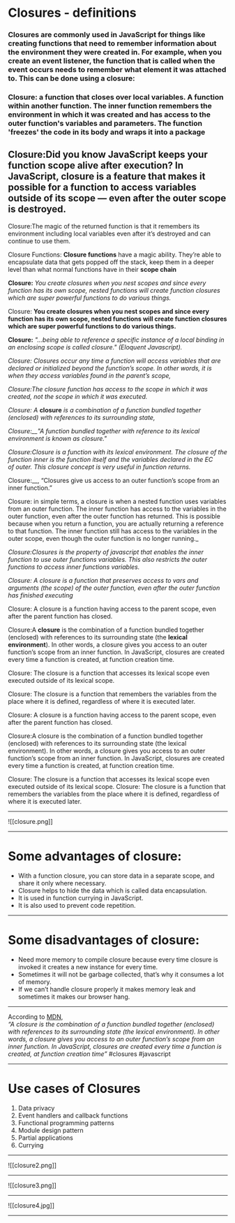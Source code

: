 # Closures - definitions
### Closures are commonly used in JavaScript for things like creating functions that need to remember information about the environment they were created in. For example, when you create an event listener, the function that is called when the event occurs needs to remember what element it was attached to. This can be done using a closure:

### Closure: a function that closes over local variables. A function within another function. The inner function remembers the environment in which it was created and has access to the outer function's variables and parameters. The function 'freezes' the code in its body and wraps it into a package
## Closure:Did you know JavaScript keeps your function scope alive after execution? In JavaScript, closure is a feature that makes it possible for a function to access variables outside of its scope — even after the outer scope is destroyed.

Closure:The magic of the returned function is that it remembers its environment including local variables even after it’s destroyed and can continue to use them.

Closure Functions: __Closure functions__ have a magic ability. They’re able to encapsulate data that gets popped off the stack, keep them in a deeper level than what normal functions have in their __scope chain__

__Closure:__ _You create closures when you nest scopes and since every function has its own scope, nested functions will create function closures which are super powerful functions to do various things._

  
Closure: __You create closures when you nest scopes and since every function has its own scope, nested functions will create function closures which are super powerful functions to do various things.__

__Closure:__ _"…being able to reference a specific instance of a local binding in an enclosing scope is called closure." (Eloquent Javascript)._

_Closure:_ _Closures occur any time a function will access variables that are declared or initialized beyond the function’s scope. In other words, it is when they access variables found in the parent’s scope,_

_Closure:The closure function has access to the scope in which it was created, not the scope in which it was executed._

_Closure:_ _A_ **closure** _is a combination of a function bundled together (enclosed) with references to its surrounding state,_

_Closure:__"A function bundled together with reference to its lexical environment is known as closure."_

_Closure:__Closure is a function with its lexical environment. The closure of the function_ _inner_ _is the function itself and the variables declared in the EC of_ _outer__. This closure concept is very useful in function returns._

Closure:__, “Closures give us access to an outer function’s scope from an inner function.”

Closure: in simple terms, a closure is when a nested function uses variables from an outer function. The inner function has access to the variables in the outer function, even after the outer function has returned. This is possible because when you return a function, you are actually returning a reference to that function. The inner function still has access to the variables in the outer scope, even though the outer function is no longer running._

_Closure:Closures is the property of javascript that enables the inner function to use outer functions variables. This also restricts the outer functions to access inner functions variables._

_Closure:_ _A closure is a function that preserves access to vars and arguments (the scope) of the outer function, even after the outer function has finished executing_

Closure: A closure is a function having access to the parent scope, even after the parent function has closed.

  

Closure:A **closure** is the combination of a function bundled together (enclosed) with references to its surrounding state (the **lexical environment**). In other words, a closure gives you access to an outer function’s scope from an inner function. In JavaScript, closures are created every time a function is created, at function creation time.

  

Closure: The closure is a function that accesses its lexical scope even executed outside of its lexical scope.

Closure: The closure is a function that remembers the variables from the place where it is defined, regardless of where it is executed later.

Closure: A closure is a function having access to the parent scope, even after the parent function has closed.

Closure:A closure is the combination of a function bundled together (enclosed) with references to its surrounding state (the lexical environment). In other words, a closure gives you access to an outer function’s scope from an inner function. In JavaScript, closures are created every time a function is created, at function creation time.

Closure: The closure is a function that accesses its lexical scope even executed outside of its lexical scope.
Closure:  The closure is a function that remembers the variables from the place where it is defined, regardless of where it is executed later.
***
![[closure.png]]
***
# **Some advantages of closure:**

-   With a function closure, you can store data in a separate scope, and share it only where necessary.
-   Closure helps to hide the data which is called data encapsulation.
-   It is used in function currying in JavaScript.
-   It is also used to prevent code repetition.
***

# **Some disadvantages of closure:**

-   Need more memory to compile closure because every time closure is invoked it creates a new instance for every time.
-   Sometimes it will not be garbage collected, that’s why it consumes a lot of memory.
-   If we can’t handle closure properly it makes memory leak and sometimes it makes our browser hang.
***
According to [MDN](https://developer.mozilla.org/en-US/),  
_“A closure is the combination of a function bundled together (enclosed) with references to its surrounding state (the lexical environment). In other words, a closure gives you access to an outer function’s scope from an inner function. In JavaScript, closures are created every time a function is created, at function creation time”_
#closures
#javascript 
***
# **Use cases of Closures**

1.  Data privacy
2.  Event handlers and callback functions
3.  Functional programming patterns
4.  Module design pattern
5.  Partial applications
6.  Currying
***
![[closure2.png]]
***
![[closure3.png]]
***
![[closure4.jpg]]
***
